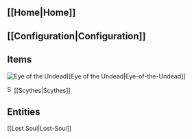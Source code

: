 ## [[Home|Home]]

## [[Configuration|Configuration]]

## Items
![Eye of the Undead](https://github.com/Pyrofab/Dissolution/blob/1.12/src/main/resources/assets/dissolution/textures/items/eye_of_the_undead/eye_of_the_undead_closed.png)[[Eye of the Undead|Eye-of-the-Undead]]

<img src="https://github.com/Pyrofab/Dissolution/blob/1.12/src/main/resources/assets/dissolution/textures/items/iron_scythe.png" width="16" height="16" alt="Scythes"/>[[Scythes|Scythes]]

## Entities
[[Lost Soul|Lost-Soul]]
